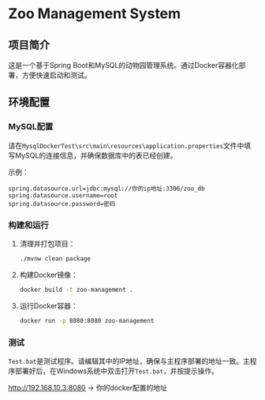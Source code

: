 # Zoo Management System

## 项目简介
这是一个基于Spring Boot和MySQL的动物园管理系统。通过Docker容器化部署，方便快速启动和测试。

## 环境配置

### MySQL配置
请在`MysqlDockerTest\src\main\resources\application.properties`文件中填写MySQL的连接信息，并确保数据库中的表已经创建。

示例：
```properties
spring.datasource.url=jdbc:mysql://你的ip地址:3306/zoo_db
spring.datasource.username=root
spring.datasource.password=密码
```

### 构建和运行

1. 清理并打包项目：
    ```sh
    ./mvnw clean package
    ```

2. 构建Docker镜像：
    ```sh
    docker build -t zoo-management .
    ```

3. 运行Docker容器：
    ```sh
    docker run -p 8080:8080 zoo-management
    ```

### 测试

`Test.bat`是测试程序。请编辑其中的IP地址，确保与主程序部署的地址一致。主程序部署好后，在Windows系统中双击打开`Test.bat`，并按提示操作。

http://192.168.10.3:8080 -> 你的docker配置的地址